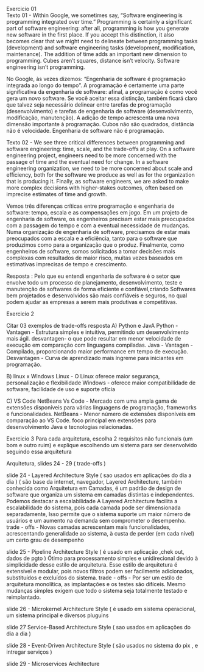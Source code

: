 Exercicio 01  
Texto 01 - 
Within Google, we sometimes say, “Software engineering is programming integrated over time.” Programming is certainly a significant part of software engineering: after all, programming is how you generate new software in the first place. If you accept this distinction, it also becomes clear that we might need to delineate between programming tasks (development) and software engineering tasks (development, modification, maintenance). The addition of time adds an important new dimension to programming. Cubes aren’t squares, distance isn’t velocity. Software engineering isn’t programming. 

No Google, às vezes dizemos: “Engenharia de software é programação integrada ao longo do tempo”. A programação é certamente uma parte significativa da engenharia de software: afinal, a programação é como você gera um novo software. Se você aceitar essa distinção, também ficará claro que talvez seja necessário delinear entre tarefas de programação (desenvolvimento) e tarefas de engenharia de software (desenvolvimento, modificação, manutenção). A adição de tempo acrescenta uma nova dimensão importante à programação. Cubos não são quadrados, distância não é velocidade. Engenharia de software não é programação.

Texto 02  - 
We see three critical differences between programming and software engineering: time, scale, and the trade-offs at play. On a software engineering project, engineers need to be more concerned with the passage of time and the eventual need for change. In a software engineering organization, we need to be more concerned about scale and efficiency, both for the software we produce as well as for the organization that is producing it. Finally, as software engineers, we are asked to make more complex decisions with higher-stakes outcomes, often based on imprecise estimates of time and growth.

Vemos três diferenças críticas entre programação e engenharia de software: tempo, escala e as compensações em jogo. Em um projeto de engenharia de software, os engenheiros precisam estar mais preocupados com a passagem do tempo e com a eventual necessidade de mudanças. Numa organização de engenharia de software, precisamos de estar mais preocupados com a escala e a eficiência, tanto para o software que produzimos como para a organização que o produz. Finalmente, como engenheiros de software, somos solicitados a tomar decisões mais complexas com resultados de maior risco, muitas vezes baseados em estimativas imprecisas de tempo e crescimento.

Resposta :
Pelo que eu entendi engenharia de software é o setor que envolve todo um processo de planejamento, desenvolvimento, teste e manutenção de softwares de forma eficiente e confiável,criando Softwares bem projetados e desenvolvidos são mais confiáveis e seguros, no qual podem ajudar as empresas a serem mais produtivas e competitivas.

Exercicio 2  

Citar 03 exemplos de trade-offs 
resposta 
A) Python e JavA 
Python - Vantagen - Estrutura simples e intuitiva, permitindo um desenvolvimento mais ágil.
         desvantagen- o que pode resultar em menor velocidade de execução em comparação com linguagens compiladas.
Java - Vantagen - Compilado, proporcionando maior performance em tempo de execução.
       Desvantagen - Curva de aprendizado mais íngreme para iniciantes em programação.

B) linux x Windows 
   Linux - O Linux oferece maior segurança, personalização e flexibilidade 
   Windows - oferece maior compatibilidade de software, facilidade de uso e suporte oficia

C) VS Code   NetBeans
   Vs Code - Mercado com uma ampla gama de extensões disponíveis para várias linguagens de programação, frameworks e funcionalidades.
   NetBeans - Menor número de extensões disponíveis em comparação ao VS Code.
             foco principal em extensões para desenvolvimento Java e tecnologias relacionadas.
             

Exercicio 3
Para cada arquitetura, escolha 2 requisitos não funcionais (um bom e outro ruim) e explique escolhendo um sistema para ser desenvolvido seguindo essa arquitetura

Arquitetura, slides 24 - 29  ( trade-offs ) 

slide 24 - Layered Architecture Style   ( sao usados em aplicações do dia a dia ) ( são base da internet, navegador, 
Layered Architecture, também conhecida como Arquitetura em Camadas, é um padrão de design de software que organiza um sistema em camadas distintas e independentes.
Podemos destacar a escalabilidade
A Layered Architecture facilita a escalabilidade do sistema, pois cada camada pode ser dimensionada separadamente,
Isso permite que o sistema suporte um maior número de usuários e um aumento na demanda sem comprometer o desempenho.
trade - offs  -  Novas camadas acrescentam mais funcionalidades, acrescentando generalidade ao sistema, à custa de perder (em cada nível) um certo grau de desempenho
 
slide 25  -  Pipeline Architecture Style ( é usado em aplicação ,chek out, dados de pgto )
Ótimo para processamento simples e unidirecional devido à simplicidade desse estilo de arquitetura.
Esse estilo de arquitetura é extensível e modular, pois novos filtros podem ser facilmente adicionados, substituídos e excluídos do sistema.
trade - offs - Por ser um estilo de arquitetura monolítica, as implantações e os testes são difíceis. Mesmo mudanças simples exigem que todo o sistema seja totalmente testado e reimplantado.

slide 26 - Microkernel Architecture Style ( é usado em sistema operacional, um sistema principal e diversos pluguins 

slide 27 Service-Based Architecture Style ( sao usados em aplicações do dia a dia )

slide 28 - Event-Driven Architecture Style ( são usados no sistema do pix , e intregar serviços )

slide 29 - Microservices Architecture 

 







